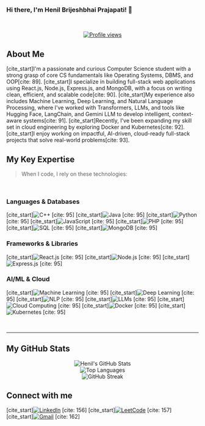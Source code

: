 ### Hi there, I'm Henil Brijeshbhai Prajapati! 👋
<br>

<p align="center">
  <a href="https://github.com/Henil-Prajapati">
    <img src="https://komarev.com/ghpvc/?username=Henil-Prajapati&color=blue&style=flat-square" alt="Profile views">
  </a>
</p>

## About Me
[cite_start]I'm a passionate and curious Computer Science student with a strong grasp of core CS fundamentals like Operating Systems, DBMS, and OOP[cite: 89]. [cite_start]I specialize in building full-stack web applications using React.js, Node.js, Express.js, and MongoDB, with a focus on writing clean, efficient, and scalable code[cite: 90]. [cite_start]My experience also includes Machine Learning, Deep Learning, and Natural Language Processing, where I've worked with Transformers, LLMs, and tools like Hugging Face, LangChain, and Gemini LLM to develop intelligent, context-aware systems[cite: 91]. [cite_start]Recently, I've been expanding my skill set in cloud engineering by exploring Docker and Kubernetes[cite: 92]. [cite_start]I enjoy working on impactful, AI-driven, cloud-ready full-stack projects that solve real-world problems[cite: 93].

## My Key Expertise
> When I code, I rely on these technologies:

<br>

### Languages & Databases
[cite_start]![C++](https://img.shields.io/badge/C%2B%2B-00599C?style=for-the-badge&logo=c%2B%2B&logoColor=white) [cite: 95]
[cite_start]![Java](https://img.shields.io/badge/Java-007396?style=for-the-badge&logo=java&logoColor=white) [cite: 95]
[cite_start]![Python](https://img.shields.io/badge/Python-3776AB?style=for-the-badge&logo=python&logoColor=white) [cite: 95]
[cite_start]![JavaScript](https://img.shields.io/badge/JavaScript-F7DF1E?style=for-the-badge&logo=javascript&logoColor=black) [cite: 95]
[cite_start]![PHP](https://img.shields.io/badge/PHP-777BB4?style=for-the-badge&logo=php&logoColor=white) [cite: 95]
[cite_start]![SQL](https://img.shields.io/badge/SQL-4479A1?style=for-the-badge&logo=mysql&logoColor=white) [cite: 95]
[cite_start]![MongoDB](https://img.shields.io/badge/MongoDB-47A248?style=for-the-badge&logo=mongodb&logoColor=white) [cite: 95]

### Frameworks & Libraries
[cite_start]![React.js](https://img.shields.io/badge/React-20232A?style=for-the-badge&logo=react&logoColor=61DAFB) [cite: 95]
[cite_start]![Node.js](https://img.shields.io/badge/Node.js-339933?style=for-the-badge&logo=node.js&logoColor=white) [cite: 95]
[cite_start]![Express.js](https://img.shields.io/badge/Express.js-000000?style=for-the-badge&logo=express&logoColor=white) [cite: 95]

### AI/ML & Cloud
[cite_start]![Machine Learning](https://img.shields.io/badge/Machine_Learning-FF5733?style=for-the-badge) [cite: 95]
[cite_start]![Deep Learning](https://img.shields.io/badge/Deep_Learning-5D3FD3?style=for-the-badge) [cite: 95]
[cite_start]![NLP](https://img.shields.io/badge/NLP-667BC2?style=for-the-badge) [cite: 95]
[cite_start]![LLMs](https://img.shields.io/badge/LLMs-8A2BE2?style=for-the-badge) [cite: 95]
[cite_start]![Cloud Computing](https://img.shields.io/badge/Cloud_Computing-F08080?style=for-the-badge) [cite: 95]
[cite_start]![Docker](https://img.shields.io/badge/Docker-2496ED?style=for-the-badge&logo=docker&logoColor=white) [cite: 95]
[cite_start]![Kubernetes](https://img.shields.io/badge/Kubernetes-326CE5?style=for-the-badge&logo=kubernetes&logoColor=white) [cite: 95]

<br>

---

## My GitHub Stats

<p align="center">
  <img src="https://github-readme-stats.vercel.app/api?username=Henil-Prajapati&show_icons=true&theme=dark" alt="Henil's GitHub Stats"/>
  <br>
  <img src="https://github-readme-stats.vercel.app/api/top-langs/?username=Henil-Prajapati&layout=compact&theme=dark" alt="Top Languages"/>
  <br>
  <img src="https://github-readme-streak-stats.herokuapp.com/?user=Henil-Prajapati&theme=dark" alt="GitHub Streak"/>
</p>

## Connect with me
[cite_start][![LinkedIn](https://img.shields.io/badge/LinkedIn-0077B5?style=for-the-badge&logo=linkedin&logoColor=white)](https://www.linkedin.com/in/henil-prajapati) [cite: 156]
[cite_start][![LeetCode](https://img.shields.io/badge/LeetCode-000000?style=for-the-badge&logo=LeetCode&logoColor=yellow)](https://leetcode.com/u/l-Henil-Prajapati14/) [cite: 157]
[cite_start][![Gmail](https://img.shields.io/badge/Gmail-D14836?style=for-the-badge&logo=gmail&logoColor=white)](mailto:henilbprajapati2005@gmail.com) [cite: 162]
